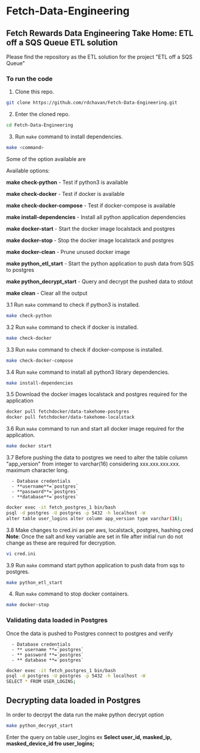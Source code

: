 # Fetch-Data-Engineering

## Fetch Rewards Data Engineering Take Home: ETL off a SQS Queue ETL solution

Please find the repository as the ETL solution for the project "ETL off a SQS Queue"
  
### To run the code
1. Clone this repo.
```bash
git clone https://github.com/rdchavan/Fetch-Data-Engineering.git
```

2. Enter the cloned repo.
```bash
cd Fetch-Data-Engineering
```

3. Run `make` command to install dependencies.
```bash
make <command>
```
Some of the option available are

Available options:

  **make check-python**		      - Test if python3 is available

  **make check-docker**		      - Test if docker is available
  
  **make check-docker-compose**	- Test if docker-compose is available
  
  **make install-dependencies**	- Install all python application dependencies
  
  **make docker-start**		      - Start the docker image localstack and postgres
  
  **make docker-stop**		      - Stop the docker image localstack and postgres
  
  **make docker-clean**		      - Prune unused docker image
  
  **make python_etl_start**		  - Start the python application to push data from SQS to postgres 
  
  **make python_decrypt_start**	- Query and decrypt the pushed data to stdout
  
  **make clean**			- Clear all the output

3.1 Run `make` command to check if python3 is installed.
```bash
make check-python
```

3.2 Run `make` command to check if docker is installed.
```bash
make check-docker
```

3.3 Run `make` command to check if docker-compose is installed.
```bash
make check-docker-compose
```

3.4 Run `make` command to install all python3 library dependencies.
```bash
make install-dependencies
```
      
3.5 Download the docker images localstack and postgres required for the application
```bash
docker pull fetchdocker/data-takehome-postgres
docker pull fetchdocker/data-takehome-localstack
```      
      
3.6 Run `make` command to run and start all docker image required for the application.
```bash
make docker start
```

3.7 Before pushing the data to postgres we need to alter the table column "app_version" from integer to varchar(16) considering xxx.xxx.xxx.xxx. maximum character long.

      - Database credentials
      - **username**=`postgres`
      - **password**=`postgres`
      - **database**=`postgres`
      
```bash
docker exec -it fetch_postgres_1 bin/bash
psql -d postgres -U postgres -p 5432 -h localhost -W
alter table user_logins alter column app_version type varchar(16);
``` 

      
3.8 Make changes to cred.ini as per aws, localstack, postgres, hashing cred
**Note**: Once the salt and key variable are set in file after initial run do not change as these are required for decryption.
```bash
vi cred.ini
```
      
3.9 Run `make` command start python application to push data from sqs to postgres.
```bash
make python_etl_start
```

4. Run `make` command to stop docker containers.
```bash
make docker-stop
```
    
### Validating data loaded in Postgres    
Once the data is pushed to Postgres connect to postgres and verify

      - Database credentials
      - ** username **=`postgres`
      - ** password **=`postgres`
      - ** database **=`postgres`
      
```bash
docker exec -it fetch_postgres_1 bin/bash
psql -d postgres -U postgres -p 5432 -h localhost -W
SELECT * FROM USER_LOGINS;
``` 



## Decrypting data loaded in Postgres
In order to decrpyt the data  run the make python decrypt option
```bash
make python_decrypt_start
```
Enter the query on table user_logins ex **Select user_id, masked_ip, masked_device_id fro user_logins;**

